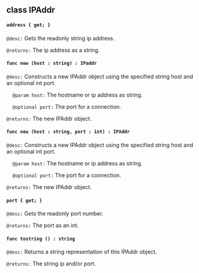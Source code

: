 ## class IPAddr

#### ```address { get; }```

```@desc:``` Gets the readonly string ip address.

```@returns:``` The ip address as a string.

#### ```func new (host : string) : IPaddr```

```@desc:``` Constructs a new IPAddr object using the specified string host and an optional int port.

&nbsp;&nbsp;&nbsp;&nbsp;```@param host:``` The hostname or ip address as string.

&nbsp;&nbsp;&nbsp;&nbsp;```@optional port:``` The port for a connection.

```@returns:``` The new IPAddr object.

#### ```func new (host : string, port : int) : IPAddr```

```@desc:``` Constructs a new IPAddr object using the specified string host and an optional int port.

&nbsp;&nbsp;&nbsp;&nbsp;```@param host:``` The hostname or ip address as string.

&nbsp;&nbsp;&nbsp;&nbsp;```@optional port:``` The port for a connection.

```@returns:``` The new IPAddr object.

#### ```port { get; }```

```@desc:``` Gets the readonly port number.

```@returns:``` The port as an int.

#### ```func tostring () : string```

```@desc:``` Returns a string representation of this IPAddr object.

```@returns:``` The string ip and/or port.

